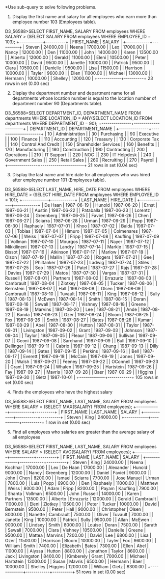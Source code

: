 *Use sub-query to solve following problems.




1. Display the first name and salary for all employees who earn more than employee number 103 (Employees table).

D3_56588>SELECT FIRST_NAME, SALARY FROM employees WHERE SALARY > (SELECT SALARY FROM employees WHERE EMPLOYEE_ID = 103);
+------------+----------+
| FIRST_NAME | SALARY   |
+------------+----------+
| Steven     | 24000.00 |
| Neena      | 17000.00 |
| Lex        | 17000.00 |
| Nancy      | 12000.00 |
| Den        | 11000.00 |
| John       | 14000.00 |
| Karen      | 13500.00 |
| Alberto    | 12000.00 |
| Gerald     | 11000.00 |
| Eleni      | 10500.00 |
| Peter      | 10000.00 |
| David      |  9500.00 |
| Janette    | 10000.00 |
| Patrick    |  9500.00 |
| Clara      | 10500.00 |
| Danielle   |  9500.00 |
| Lisa       | 11500.00 |
| Harrison   | 10000.00 |
| Tayler     |  9600.00 |
| Ellen      | 11000.00 |
| Michael    | 13000.00 |
| Hermann    | 10000.00 |
| Shelley    | 12000.00 |
+------------+----------+
23 rows in set (0.00 sec)










2. Display the department number and department name for all departments whose location number is equal to the location number of department number 
90 (Departments table).

D3_56588>SELECT DEPARTMENT_ID, DEPARTMENT_NAME FROM departments WHERE LOCATION_ID = ANY(SELECT LOCATION_ID FROM departments WHERE DEPARTMENT_ID = 90);
+---------------+----------------------+
| DEPARTMENT_ID | DEPARTMENT_NAME      |
+---------------+----------------------+
|            10 | Administration       |
|            30 | Purchasing           |
|            90 | Executive            |
|           100 | Finance              |
|           110 | Accounting           |
|           120 | Treasury             |
|           130 | Corporate Tax        |
|           140 | Control And Credit   |
|           150 | Shareholder Services |
|           160 | Benefits             |
|           170 | Manufacturing        |
|           180 | Construction         |
|           190 | Contracting          |
|           200 | Operations           |
|           210 | IT Support           |
|           220 | NOC                  |
|           230 | IT Helpdesk          |
|           240 | Government Sales     |
|           250 | Retail Sales         |
|           260 | Recruiting           |
|           270 | Payroll              |
+---------------+----------------------+
21 rows in set (0.04 sec)











3. Display the last name and hire date for all employees who was hired after employee number 101 (Employees table).

D3_56588>SELECT LAST_NAME, HIRE_DATE FROM employees WHERE HIRE_DATE > (SELECT HIRE_DATE FROM employees WHERE EMPLOYEE_ID = 101);
+-------------+------------+
| LAST_NAME   | HIRE_DATE  |
+-------------+------------+
| De Haan     | 1987-06-19 |
| Hunold      | 1987-06-20 |
| Ernst       | 1987-06-21 |
| Austin      | 1987-06-22 |
| Pataballa   | 1987-06-23 |
| Lorentz     | 1987-06-24 |
| Greenberg   | 1987-06-25 |
| Faviet      | 1987-06-26 |
| Chen        | 1987-06-27 |
| Sciarra     | 1987-06-28 |
| Urman       | 1987-06-29 |
| Popp        | 1987-06-30 |
| Raphaely    | 1987-07-01 |
| Khoo        | 1987-07-02 |
| Baida       | 1987-07-03 |
| Tobias      | 1987-07-04 |
| Himuro      | 1987-07-05 |
| Colmenares  | 1987-07-06 |
| Weiss       | 1987-07-07 |
| Fripp       | 1987-07-08 |
| Kaufling    | 1987-07-09 |
| Vollman     | 1987-07-10 |
| Mourgos     | 1987-07-11 |
| Nayer       | 1987-07-12 |
| Mikkilineni | 1987-07-13 |
| Landry      | 1987-07-14 |
| Markle      | 1987-07-15 |
| Bissot      | 1987-07-16 |
| Atkinson    | 1987-07-17 |
| Marlow      | 1987-07-18 |
| Olson       | 1987-07-19 |
| Mallin      | 1987-07-20 |
| Rogers      | 1987-07-21 |
| Gee         | 1987-07-22 |
| Philtanker  | 1987-07-23 |
| Ladwig      | 1987-07-24 |
| Stiles      | 1987-07-25 |
| Seo         | 1987-07-26 |
| Patel       | 1987-07-27 |
| Rajs        | 1987-07-28 |
| Davies      | 1987-07-29 |
| Matos       | 1987-07-30 |
| Vargas      | 1987-07-31 |
| Russell     | 1987-08-01 |
| Partners    | 1987-08-02 |
| Errazuriz   | 1987-08-03 |
| Cambrault   | 1987-08-04 |
| Zlotkey     | 1987-08-05 |
| Tucker      | 1987-08-06 |
| Bernstein   | 1987-08-07 |
| Hall        | 1987-08-08 |
| Olsen       | 1987-08-09 |
| Cambrault   | 1987-08-10 |
| Tuvault     | 1987-08-11 |
| King        | 1987-08-12 |
| Sully       | 1987-08-13 |
| McEwen      | 1987-08-14 |
| Smith       | 1987-08-15 |
| Doran       | 1987-08-16 |
| Sewall      | 1987-08-17 |
| Vishney     | 1987-08-18 |
| Greene      | 1987-08-19 |
| Marvins     | 1987-08-20 |
| Lee         | 1987-08-21 |
| Ande        | 1987-08-22 |
| Banda       | 1987-08-23 |
| Ozer        | 1987-08-24 |
| Bloom       | 1987-08-25 |
| Fox         | 1987-08-26 |
| Smith       | 1987-08-27 |
| Bates       | 1987-08-28 |
| Kumar       | 1987-08-29 |
| Abel        | 1987-08-30 |
| Hutton      | 1987-08-31 |
| Taylor      | 1987-09-01 |
| Livingston  | 1987-09-02 |
| Grant       | 1987-09-03 |
| Johnson     | 1987-09-04 |
| Taylor      | 1987-09-05 |
| Fleaur      | 1987-09-06 |
| Sullivan    | 1987-09-07 |
| Geoni       | 1987-09-08 |
| Sarchand    | 1987-09-09 |
| Bull        | 1987-09-10 |
| Dellinger   | 1987-09-11 |
| Cabrio      | 1987-09-12 |
| Chung       | 1987-09-13 |
| Dilly       | 1987-09-14 |
| Gates       | 1987-09-15 |
| Perkins     | 1987-09-16 |
| Bell        | 1987-09-17 |
| Everett     | 1987-09-18 |
| McCain      | 1987-09-19 |
| Jones       | 1987-09-20 |
| Walsh       | 1987-09-21 |
| Feeney      | 1987-09-22 |
| OConnell    | 1987-09-23 |
| Grant       | 1987-09-24 |
| Whalen      | 1987-09-25 |
| Hartstein   | 1987-09-26 |
| Fay         | 1987-09-27 |
| Mavris      | 1987-09-28 |
| Baer        | 1987-09-29 |
| Higgins     | 1987-09-30 |
| Gietz       | 1987-10-01 |
+-------------+------------+
105 rows in set (0.00 sec)












4. Finds the employees who have the highest salary

D3_56588>SELECT FIRST_NAME, LAST_NAME, SALARY FROM employees WHERE SALARY = (SELECT MAX(SALARY) FROM employees);
+------------+-----------+----------+
| FIRST_NAME | LAST_NAME | SALARY   |
+------------+-----------+----------+
| Steven     | King      | 24000.00 |
+------------+-----------+----------+
1 row in set (0.00 sec)












5. Find all employees who salaries are greater than the average salary of all employees

D3_56588>SELECT FIRST_NAME, LAST_NAME, SALARY FROM employees WHERE SALARY > (SELECT AVG(SALARY) FROM employees);
+-------------+------------+----------+
| FIRST_NAME  | LAST_NAME  | SALARY   |
+-------------+------------+----------+
| Steven      | King       | 24000.00 |
| Neena       | Kochhar    | 17000.00 |
| Lex         | De Haan    | 17000.00 |
| Alexander   | Hunold     |  9000.00 |
| Nancy       | Greenberg  | 12000.00 |
| Daniel      | Faviet     |  9000.00 |
| John        | Chen       |  8200.00 |
| Ismael      | Sciarra    |  7700.00 |
| Jose Manuel | Urman      |  7800.00 |
| Luis        | Popp       |  6900.00 |
| Den         | Raphaely   | 11000.00 |
| Matthew     | Weiss      |  8000.00 |
| Adam        | Fripp      |  8200.00 |
| Payam       | Kaufling   |  7900.00 |
| Shanta      | Vollman    |  6500.00 |
| John        | Russell    | 14000.00 |
| Karen       | Partners   | 13500.00 |
| Alberto     | Errazuriz  | 12000.00 |
| Gerald      | Cambrault  | 11000.00 |
| Eleni       | Zlotkey    | 10500.00 |
| Peter       | Tucker     | 10000.00 |
| David       | Bernstein  |  9500.00 |
| Peter       | Hall       |  9000.00 |
| Christopher | Olsen      |  8000.00 |
| Nanette     | Cambrault  |  7500.00 |
| Oliver      | Tuvault    |  7000.00 |
| Janette     | King       | 10000.00 |
| Patrick     | Sully      |  9500.00 |
| Allan       | McEwen     |  9000.00 |
| Lindsey     | Smith      |  8000.00 |
| Louise      | Doran      |  7500.00 |
| Sarath      | Sewall     |  7000.00 |
| Clara       | Vishney    | 10500.00 |
| Danielle    | Greene     |  9500.00 |
| Mattea      | Marvins    |  7200.00 |
| David       | Lee        |  6800.00 |
| Lisa        | Ozer       | 11500.00 |
| Harrison    | Bloom      | 10000.00 |
| Tayler      | Fox        |  9600.00 |
| William     | Smith      |  7400.00 |
| Elizabeth   | Bates      |  7300.00 |
| Ellen       | Abel       | 11000.00 |
| Alyssa      | Hutton     |  8800.00 |
| Jonathon    | Taylor     |  8600.00 |
| Jack        | Livingston |  8400.00 |
| Kimberely   | Grant      |  7000.00 |
| Michael     | Hartstein  | 13000.00 |
| Susan       | Mavris     |  6500.00 |
| Hermann     | Baer       | 10000.00 |
| Shelley     | Higgins    | 12000.00 |
| William     | Gietz      |  8300.00 |
+-------------+------------+----------+
51 rows in set (0.00 sec)









